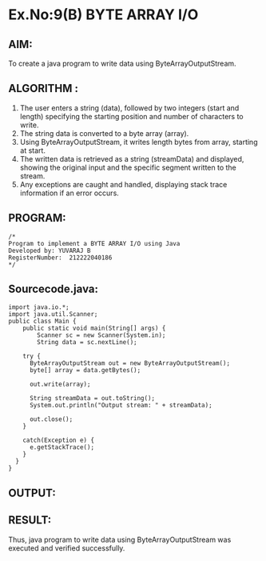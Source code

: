 # Ex.No:9(B) BYTE ARRAY I/O

## AIM:

To create a java program to write data using ByteArrayOutputStream.

## ALGORITHM :

1. The user enters a string (data), followed by two integers (start and length) specifying the starting position and number of characters to write.
2. The string data is converted to a byte array (array).
3. Using ByteArrayOutputStream, it writes length bytes from array, starting at start.
4. The written data is retrieved as a string (streamData) and displayed, showing the original input and the specific segment written to the stream.
5. Any exceptions are caught and handled, displaying stack trace information if an error occurs.

## PROGRAM:

```
/*
Program to implement a BYTE ARRAY I/O using Java
Developed by: YUVARAJ B
RegisterNumber:  212222040186
*/
```

## Sourcecode.java:

```
import java.io.*;
import java.util.Scanner;
public class Main {
    public static void main(String[] args) {
        Scanner sc = new Scanner(System.in);
        String data = sc.nextLine();

    try {
      ByteArrayOutputStream out = new ByteArrayOutputStream();
      byte[] array = data.getBytes();

      out.write(array);

      String streamData = out.toString();
      System.out.println("Output stream: " + streamData);

      out.close();
    }

    catch(Exception e) {
      e.getStackTrace();
    }
  }
}
```

## OUTPUT:

## RESULT:

Thus, java program to write data using ByteArrayOutputStream was executed and verified successfully.
